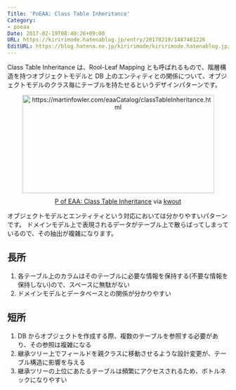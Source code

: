 ```yaml
---
Title: 'PoEAA: Class Table Inheritance'
Category:
- poeaa
Date: 2017-02-19T08:40:26+09:00
URL: https://kiririmode.hatenablog.jp/entry/20170219/1487461226
EditURL: https://blog.hatena.ne.jp/kiririmode/kiririmode.hatenablog.jp/atom/entry/10328749687218779198
---
```


Class Table Inheritance は、Rool-Leaf Mapping とも呼ばれるもので、階層構造を持つオブジェクトモデルと DB 上のエンティティとの関係について、オブジェクトモデルのクラス毎にテーブルを持たせるというデザインパターンです。

<div class="kwout" style="text-align: center;"><a href="https://martinfowler.com/eaaCatalog/classTableInheritance.html"><img src="http://kwout.com/cutout/8/c5/d6/t94_bor_rou_sha.jpg" alt="https://martinfowler.com/eaaCatalog/classTableInheritance.html" title="P of EAA: Class Table Inheritance" width="437" height="224" style="border: none;" /></a><p style="margin-top: 10px; text-align: center;"><a href="https://martinfowler.com/eaaCatalog/classTableInheritance.html">P of EAA: Class Table Inheritance</a> via <a href="http://kwout.com/quote/8c5d6t94">kwout</a></p></div>

オブジェクトモデルとエンティティという対応においては分かりやすいパターンです。
ドメインモデル上で表現されるデータがテーブル上で散らばってしまっているので、その抽出が複雑になります。

## 長所

1. 各テーブル上のカラムはそのテーブルに必要な情報を保持する(不要な情報を保持しない)ので、スペースに無駄がない
2. ドメインモデルとデータベースとの関係が分かりやすい

## 短所

1. DB からオブジェクトを作成する際、複数のテーブルを参照する必要があり、その参照は複雑になる
1. 継承ツリー上でフィールドを親クラスに移動させるような設計変更が、テーブル構造に影響を与える
1. 継承ツリーの上位にあたるテーブルは頻繁にアクセスされるため、ボトルネックになりやすい

